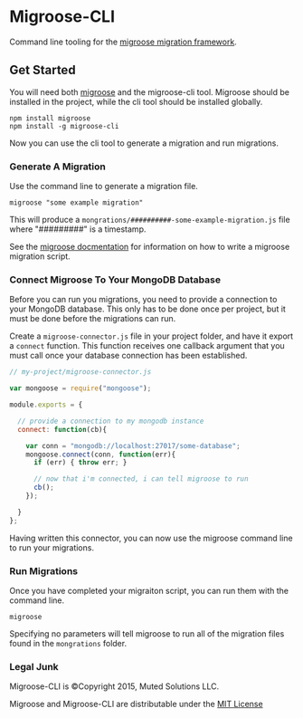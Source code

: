 # Migroose-CLI

Command line tooling for the [migroose migration framework](https://github.com/derickbailey/migroose).

## Get Started

You will need both [migroose](https://github.com/derickbailey/migroose) and
the migroose-cli tool. Migroose should be installed in the
project, while the cli tool should be installed globally.

```
npm install migroose
npm install -g migroose-cli
```

Now you can use the cli tool to generate a migration and
run migrations.

### Generate A Migration

Use the command line to generate a migration file.

```
migroose "some example migration"
```

This will produce a `mongrations/##########-some-example-migration.js` file
where "#########" is a timestamp.

See the [migroose docmentation](https://github.com/derickbailey/migroose) for information on how
to write a migroose migration script. 

### Connect Migroose To Your MongoDB Database

Before you can run you migrations, you need to provide a
connection to your MongoDB database. This only has to be done
once per project, but it must be done before the migrations 
can run.

Create a `migroose-connector.js` file in your project folder, and
have it export a `connect` function. This function receives
one callback argument that you must call once your database
connection has been established.

```js
// my-project/migroose-connector.js

var mongoose = require("mongoose");

module.exports = {

  // provide a connection to my mongodb instance
  connect: function(cb){

    var conn = "mongodb://localhost:27017/some-database";
    mongoose.connect(conn, function(err){
      if (err) { throw err; }

      // now that i'm connected, i can tell migroose to run
      cb();
    });

  }
};
```

Having written this connector, you can now use the migroose
command line to run your migrations.

### Run Migrations

Once you have completed your migraiton script, you can run them with the command
line.

```
migroose
```

Specifying no parameters will tell migroose to run all of the migration files
found in the `mongrations` folder.

### Legal Junk

Migroose-CLI is &copy;Copyright 2015, Muted Solutions LLC.

Migroose and Migroose-CLI are distributable under the [MIT License](http://mutedsolutions.mit-license.org)
